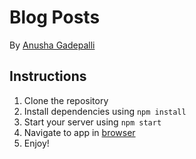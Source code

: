 # Blog Posts

By [Anusha Gadepalli](mailto:anushagadepalli2.com)

## Instructions

1. Clone the repository
2. Install dependencies using `npm install`
3. Start your server using `npm start`
4. Navigate to app in [browser](http://localhost:3000)
5. Enjoy!
